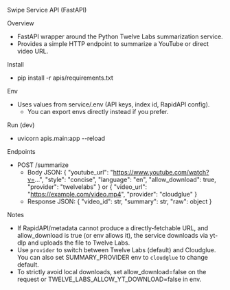 Swipe Service API (FastAPI)

Overview
- FastAPI wrapper around the Python Twelve Labs summarization service.
- Provides a simple HTTP endpoint to summarize a YouTube or direct video URL.

Install
- pip install -r apis/requirements.txt

Env
- Uses values from service/.env (API keys, index id, RapidAPI config).
  - You can export envs directly instead if you prefer.

Run (dev)
- uvicorn apis.main:app --reload

Endpoints
- POST /summarize
  - Body JSON:
    { "youtube_url": "https://www.youtube.com/watch?v=...", "style": "concise", "language": "en", "allow_download": true, "provider": "twelvelabs" }
    or { "video_url": "https://example.com/video.mp4", "provider": "cloudglue" }
  - Response JSON: { "video_id": str, "summary": str, "raw": object }

Notes
- If RapidAPI/metadata cannot produce a directly-fetchable URL, and allow_download is true (or env allows it), the service downloads via yt-dlp and uploads the file to Twelve Labs.
- Use `provider` to switch between Twelve Labs (default) and Cloudglue. You can also set SUMMARY_PROVIDER env to `cloudglue` to change default.
- To strictly avoid local downloads, set allow_download=false on the request or TWELVE_LABS_ALLOW_YT_DOWNLOAD=false in env.
